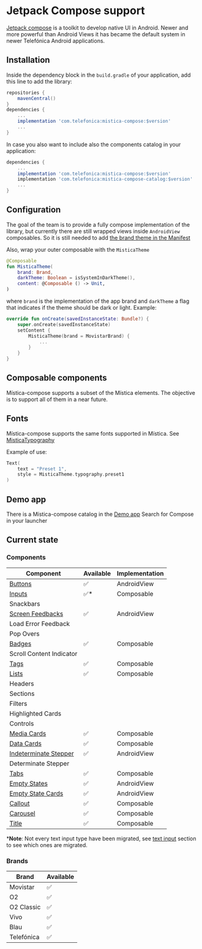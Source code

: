 # Jetpack Compose support

[Jetpack compose](https://developer.android.com/jetpack/compose) is a toolkit to develop native UI in Android. Newer and more powerful than Android Views it has
became the default system in newer Telefónica Android applications.

## Installation

Inside the dependency block in the `build.gradle` of your application, add this line to add the library:

```groovy
repositories {
    mavenCentral()
}
dependencies {
    ...
    implementation 'com.telefonica:mistica-compose:$version'
    ...
}
```

In case you also want to include also the components catalog in your application:

```groovy
dependencies {
    ...
    implementation 'com.telefonica:mistica-compose:$version'
    implementation 'com.telefonica:mistica-compose-catalog:$version'
    ...
}
```

## Configuration

The goal of the team is to provide a fully compose implementation of the library, but currently there are still wrapped views inside `AndroidView` composables.
So it is still needed to add [the brand theme in the Manifest](../README.md#configuration)

Also, wrap your outer composable with the `MisticaTheme`

```kotlin
@Composable
fun MisticaTheme(
    brand: Brand,
    darkTheme: Boolean = isSystemInDarkTheme(),
    content: @Composable () -> Unit,
)
```

where `brand` is the implementation of the app brand and `darkTheme` a flag that indicates if the theme should be dark or light. Example:

```kotlin
override fun onCreate(savedInstanceState: Bundle?) {
    super.onCreate(savedInstanceState)
    setContent {
        MisticaTheme(brand = MovistarBrand) {
            ...
        }
    }
}
```

## Composable components

Mística-compose supports a subset of the Mística elements. The objective is to support all of them in a near future.

## Fonts

Mística-compose supports the same fonts supported in Mística.
See [MisticaTypography](https://github.com/Telefonica/mistica-android/library/src/main/java/com/telefonica/mistica/compose/theme/text/MisticaTypography.kt)

Example of use:

```kotlin
Text(
    text = "Preset 1",
    style = MisticaTheme.typography.preset1
)
```

## Demo app

There is a Mística-compose catalog in the [Demo app](https://github.com/Telefonica/mistica-android/blob/main/README.md#demo-app) Search for Compose in your
launcher

## Current state

### Components

| Component                                        | Available | Implementation |
|--------------------------------------------------|-----------|----------------|
| [Buttons](./button/README.md)                    | ✅         | AndroidView    |
| [Inputs](./input/README.md)                      | ✅*        | Composable     |
| Snackbars                                        |           |                |    				
| [Screen Feedbacks](./feedback/README.md)         | ✅         | AndroidView    |
| Load Error Feedback                              |           |                |    							
| Pop Overs                                        |           |                |    				
| [Badges](./badge/README.md)                      | ✅         | Composable     |
| Scroll Content Indicator                         |           |                |    								
| [Tags](./tag/README.md)                          | ✅         | Composable     |
| [Lists](./list/README.md)                        | ✅️        | Composable     |
| Headers                                          |           |                |    				
| Sections                                         |           |                |    				
| Filters                                          |           |                |    				
| Highlighted Cards                                |           |                |    						
| Controls                                         |           |                |    				
| [Media Cards](./card/mediacard/README.md)        | ✅️        | Composable     |
| [Data Cards](./card/datacard/README.md)          | ✅️        | Composable     |
| [Indeterminate Stepper](./stepper/README.md)     | ✅️        | AndroidView    |
| Determinate Stepper                              |           |                |
| [Tabs](./tabs/README.md)                         | ✅         | Composable     |
| [Empty States](./emptystate/screen/README.md)    | ✅         | AndroidView    |
| [Empty State Cards](./emptystate/card/README.md) | ✅         | AndroidView    |
| [Callout](./callout/README.md)                   | ✅         | Composable     |
| [Carousel](./carousel/README.md)                 | ✅️        | Composable     |
| [Title](./title/README.md)                       | ✅         | Composable     |

***Note**: Not every text input type have been migrated,
see [text input](https://github.com/Telefonica/mistica-android/tree/main/library/src/main/java/com/telefonica/mistica/compose/input/README.md) section to see
which ones are migrated.

### Brands

| Brand              | Available |
|--------------------|-----------|
| Movistar           | ✅         |
| O2                 | ✅         |
| O2 Classic         | ✅         |
| Vivo               | ✅         |
| Blau               | ✅         |
| Telefónica         | ✅         |

